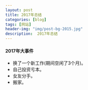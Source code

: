 ```yaml
---
layout: post
title: 2017年总结
categories: [blog]
tags: [网站]
header-img: "img/post-bg-2015.jpg"
description:  2017年总结
---  
```




#### 2017年大事件

- 换了一个新工作(期间空闲了3个月)。
- 自己投资亏本。
- 女友分手。
- 搬家。







